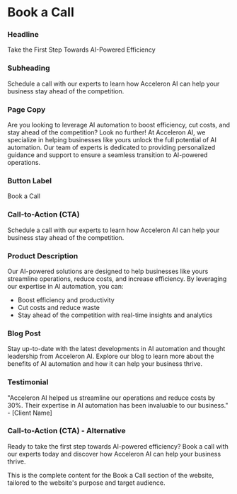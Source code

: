 **Book a Call**
================

### Headline
Take the First Step Towards AI-Powered Efficiency

### Subheading
Schedule a call with our experts to learn how Acceleron AI can help your business stay ahead of the competition.

### Page Copy
Are you looking to leverage AI automation to boost efficiency, cut costs, and stay ahead of the competition? Look no further! At Acceleron AI, we specialize in helping businesses like yours unlock the full potential of AI automation. Our team of experts is dedicated to providing personalized guidance and support to ensure a seamless transition to AI-powered operations.

### Button Label
Book a Call

### Call-to-Action (CTA)
Schedule a call with our experts to learn how Acceleron AI can help your business stay ahead of the competition.

### Product Description
Our AI-powered solutions are designed to help businesses like yours streamline operations, reduce costs, and increase efficiency. By leveraging our expertise in AI automation, you can:

* Boost efficiency and productivity
* Cut costs and reduce waste
* Stay ahead of the competition with real-time insights and analytics

### Blog Post
Stay up-to-date with the latest developments in AI automation and thought leadership from Acceleron AI. Explore our blog to learn more about the benefits of AI automation and how it can help your business thrive.

### Testimonial
"Acceleron AI helped us streamline our operations and reduce costs by 30%. Their expertise in AI automation has been invaluable to our business." - [Client Name]

### Call-to-Action (CTA) - Alternative
Ready to take the first step towards AI-powered efficiency? Book a call with our experts today and discover how Acceleron AI can help your business thrive.

This is the complete content for the Book a Call section of the website, tailored to the website's purpose and target audience.